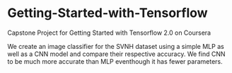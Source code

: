 # Getting-Started-with-Tensorflow
Capstone Project for Getting Started with Tensorflow 2.0 on Coursera

We create an image classifier for the SVNH dataset using a simple MLP as well as a CNN model and compare their respective accuracy. 
We find CNN to be much more accurate than MLP eventhough it has fewer parameters.

